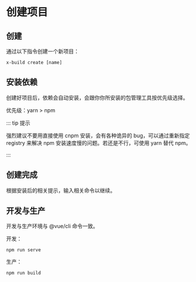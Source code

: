 # 创建项目

## 创建

通过以下指令创建一个新项目：

```
x-build create [name]
```

## 安装依赖

创建好项目后，依赖会自动安装，会跟你你所安装的包管理工具按优先级选择。

优先级：yarn > npm

::: tip 提示

强烈建议不要用直接使用 cnpm 安装，会有各种诡异的 bug，可以通过重新指定 registry 来解决 npm 安装速度慢的问题。若还是不行，可使用 yarn 替代 npm。

:::

## 创建完成

根据安装后的相关提示，输入相关命令以继续。

## 开发与生产

开发与生产环境与 @vue/cli 命令一致。

开发：

```
npm run serve
```

生产：

```
npm run build
```
